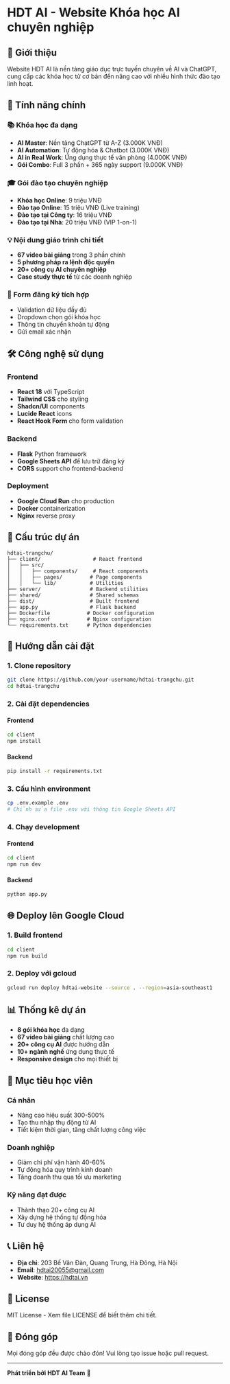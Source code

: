 # HDT AI - Website Khóa học AI chuyên nghiệp

## 🎯 Giới thiệu

Website HDT AI là nền tảng giáo dục trực tuyến chuyên về AI và ChatGPT, cung cấp các khóa học từ cơ bản đến nâng cao với nhiều hình thức đào tạo linh hoạt.

## 🌟 Tính năng chính

### 📚 Khóa học đa dạng
- **AI Master**: Nền tảng ChatGPT từ A-Z (3.000K VNĐ)
- **AI Automation**: Tự động hóa & Chatbot (3.000K VNĐ)  
- **AI in Real Work**: Ứng dụng thực tế văn phòng (4.000K VNĐ)
- **Gói Combo**: Full 3 phần + 365 ngày support (9.000K VNĐ)

### 🎓 Gói đào tạo chuyên nghiệp
- **Khóa học Online**: 9 triệu VNĐ
- **Đào tạo Online**: 15 triệu VNĐ (Live training)
- **Đào tạo tại Công ty**: 16 triệu VNĐ
- **Đào tạo tại Nhà**: 20 triệu VNĐ (VIP 1-on-1)

### 💡 Nội dung giáo trình chi tiết
- **67 video bài giảng** trong 3 phần chính
- **5 phương pháp ra lệnh độc quyền**
- **20+ công cụ AI chuyên nghiệp**
- **Case study thực tế** từ các doanh nghiệp

### 📝 Form đăng ký tích hợp
- Validation dữ liệu đầy đủ
- Dropdown chọn gói khóa học
- Thông tin chuyển khoản tự động
- Gửi email xác nhận

## 🛠️ Công nghệ sử dụng

### Frontend
- **React 18** với TypeScript
- **Tailwind CSS** cho styling
- **Shadcn/UI** components
- **Lucide React** icons
- **React Hook Form** cho form validation

### Backend
- **Flask** Python framework
- **Google Sheets API** để lưu trữ đăng ký
- **CORS** support cho frontend-backend

### Deployment
- **Google Cloud Run** cho production
- **Docker** containerization
- **Nginx** reverse proxy

## 📁 Cấu trúc dự án

```
hdtai-trangchu/
├── client/                 # React frontend
│   ├── src/
│   │   ├── components/     # React components
│   │   ├── pages/         # Page components
│   │   └── lib/           # Utilities
├── server/                # Backend utilities
├── shared/                # Shared schemas
├── dist/                  # Built frontend
├── app.py                 # Flask backend
├── Dockerfile            # Docker configuration
├── nginx.conf            # Nginx configuration
└── requirements.txt      # Python dependencies
```

## 🚀 Hướng dẫn cài đặt

### 1. Clone repository
```bash
git clone https://github.com/your-username/hdtai-trangchu.git
cd hdtai-trangchu
```

### 2. Cài đặt dependencies

#### Frontend
```bash
cd client
npm install
```

#### Backend
```bash
pip install -r requirements.txt
```

### 3. Cấu hình environment
```bash
cp .env.example .env
# Chỉnh sửa file .env với thông tin Google Sheets API
```

### 4. Chạy development

#### Frontend
```bash
cd client
npm run dev
```

#### Backend
```bash
python app.py
```

## 🌐 Deploy lên Google Cloud

### 1. Build frontend
```bash
cd client
npm run build
```

### 2. Deploy với gcloud
```bash
gcloud run deploy hdtai-website --source . --region=asia-southeast1
```

## 📊 Thống kê dự án

- **8 gói khóa học** đa dạng
- **67 video bài giảng** chất lượng cao
- **20+ công cụ AI** được hướng dẫn
- **10+ ngành nghề** ứng dụng thực tế
- **Responsive design** cho mọi thiết bị

## 🎯 Mục tiêu học viên

### Cá nhân
- Nâng cao hiệu suất 300-500%
- Tạo thu nhập thụ động từ AI
- Tiết kiệm thời gian, tăng chất lượng công việc

### Doanh nghiệp  
- Giảm chi phí vận hành 40-60%
- Tự động hóa quy trình kinh doanh
- Tăng doanh thu qua tối ưu marketing

### Kỹ năng đạt được
- Thành thạo 20+ công cụ AI
- Xây dựng hệ thống tự động hóa
- Tư duy hệ thống áp dụng AI

## 📞 Liên hệ

- **Địa chỉ**: 203 Bế Văn Đàn, Quang Trung, Hà Đông, Hà Nội
- **Email**: hdtai20055@gmail.com
- **Website**: https://hdtai.vn

## 📄 License

MIT License - Xem file LICENSE để biết thêm chi tiết.

## 🤝 Đóng góp

Mọi đóng góp đều được chào đón! Vui lòng tạo issue hoặc pull request.

---

**Phát triển bởi HDT AI Team** 🚀
